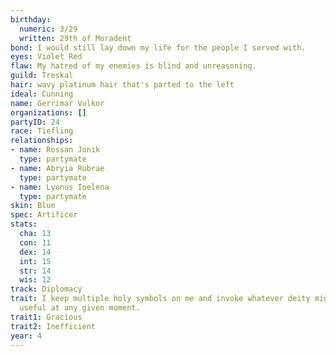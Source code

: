 ```yaml
---
birthday:
  numeric: 3/29
  written: 29th of Moradent
bond: I would still lay down my life for the people I served with.
eyes: Violet Red
flaw: My hatred of my enemies is blind and unreasoning.
guild: Treskal
hair: wavy platinum hair that's parted to the left
ideal: Cunning
name: Gerrimar Vulkor
organizations: []
partyID: 24
race: Tiefling
relationships:
- name: Rossan Jonik
  type: partymate
- name: Abryia Rubrae
  type: partymate
- name: Lyonus Ioelena
  type: partymate
skin: Blue
spec: Artificer
stats:
  cha: 13
  con: 11
  dex: 14
  int: 15
  str: 14
  wis: 12
track: Diplomacy
trait: I keep multiple holy symbols on me and invoke whatever deity might come in
  useful at any given moment.
trait1: Gracious
trait2: Inefficient
year: 4
---
```

